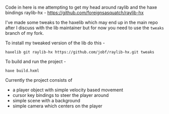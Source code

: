 Code in here is me attempting to get my head around raylib and the haxe bindings raylib-hx - https://github.com/foreignsasquatch/raylib-hx

I've made some tweaks to the haxelib which may end up in the main repo after I discuss with the lib maintainer but for now you need to use the `tweaks` branch of my fork.

To install my tweaked version of the lib do this -

```shell
haxelib git raylib-hx https://github.com/jobf/raylib-hx.git tweaks
```

To build and run the project - 

```shell
haxe build.hxml
```

Currently the project consists of

 - a player object with simple velocity based movement
 - cursor key bindings to steer the player around
 - simple scene with a background
 - simple camera which centers on the player